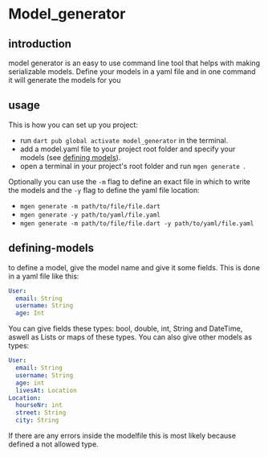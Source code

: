 # Model_generator
## introduction
model generator is an easy to use command line tool that helps with making serializable models.
Define your models in a yaml file and in one command it will generate the models for you
## usage
This is how you can set up you project:
- run ```dart pub global activate model_generator``` in the terminal.
- add a model.yaml file to your project root folder and specify your models (see [defining models](#defining-models)).
- open a terminal in your project's root folder and run ```mgen generate ```.

Optionally you can use the ```-m``` flag to define an exact file in which to write the models and the ```-y``` flag to define the yaml file location:
- ```mgen generate -m path/to/file/file.dart```
- ```mgen generate -y path/to/yaml/file.yaml```
- ```mgen generate -m path/to/file/file.dart -y path/to/yaml/file.yaml```

## defining-models
to define a model, give the model name and give it some fields. This is done in a yaml file like this:
```yaml
User:
  email: String
  username: String
  age: Int
```

You can give fields these types: bool, double, int, String and DateTime, aswell as Lists or maps of these types.
You can also give other models as types:
```yaml
User:
  email: String
  username: String
  age: int
  livesAt: Location
Location:
  hourseNr: int
  street: String
  city: String
```
If there are any errors inside the modelfile this is most likely because defined a not allowed type.